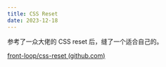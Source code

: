 ```yaml
---
title: CSS Reset
date: 2023-12-18
---
```


参考了一众大佬的 CSS reset 后，缝了一个适合自己的。

[front-loop/css-reset (github.com)](https://github.com/front-loop/css-reset)